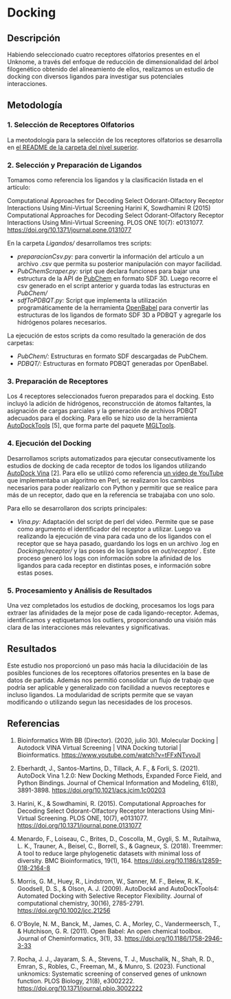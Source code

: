 # Docking

## Descripción
Habiendo seleccionado cuatro receptores olfatorios presentes en el Unknome, a través del enfoque de reducción de dimensionalidad del árbol filogenético obtenido del alineamiento de ellos, realizamos un estudio de docking con diversos ligandos para investigar sus potenciales interacciones.

## Metodología
### 1. Selección de Receptores Olfatorios
La meotodología para la selección de los receptores olfatorios se desarrolla en [el README de la carpeta del nivel superior](https://github.com/justog220/ABP-EB/tree/main/OlfatoryReceptors).

### 2. Selección y Preparación de Ligandos
Tomamos como referencia los ligandos y la clasificación listada en el artículo:

Computational Approaches for Decoding Select Odorant-Olfactory Receptor Interactions Using Mini-Virtual Screening Harini K, Sowdhamini R (2015) Computational Approaches for Decoding Select Odorant-Olfactory Receptor Interactions Using Mini-Virtual Screening. PLOS ONE 10(7): e0131077. https://doi.org/10.1371/journal.pone.0131077

En la carpeta *Ligandos/* desarrollamos tres scripts:
- *preparacionCsv.py:* para convertir la información del artículo a un archivo .csv que permita su posterior manipulación con mayor facilidad.
- *PubChemScraper.py:* sript que declara funciones para bajar una estructura de la API de [PubChem](https://pubchem.ncbi.nlm.nih.gov/) en formato SDF 3D. Luego recorre el csv generado en el script anterior y guarda todas las estructuras en *PubChem/*
- *sdfToPDBQT.py:* Script que implementa la utilización programáticamente de la herramienta [OpenBabel](https://openbabel.org/index.html) para convertir las estructuras de los ligandos de formato SDF 3D a PDBQT y agregarle los hidrógenos polares necesarios.

La ejecución de estos scripts da como resultado la generación de dos carpetas:
- *PubChem/:* Estructuras en formato SDF descargadas de PubChem.
- *PDBQT/:* Estructuras en formato PDBQT generadas por OpenBabel.

### 3. Preparación de Receptores
Los 4 receptores seleccionados fueron preparados para el docking. Esto incluyó la adición de hidrógenos, reconstrucción de átomos faltantes, la asignación de cargas parciales y la generación de archivos PDBQT adecuados para el docking. Para ello se hizo uso de la herramienta [AutoDockTools](https://autodocksuite.scripps.edu/adt/) [5], que forma parte del paquete [MGLTools](https://ccsb.scripps.edu/mgltools/).

### 4. Ejecución del Docking
Desarrollamos scripts automatizados para ejecutar consecutivamente los estudios de docking de cada receptor de todos los ligandos utilizando [AutoDock Vina](https://vina.scripps.edu/) [2]. Para ello se utilizó como referencia [un video de YouTube](https://www.youtube.com/watch?v=tFFxNTvvoJI) que implementaba un algoritmo en Perl, se realizaron los cambios necesarios para poder realizarlo con Python y permitir que se realice para más de un receptor, dado que en la referencia se trabajaba con uno solo.

Para ello se desarrollaron dos scripts principales:
- *Vina.py:* Adaptación del script de perl del video. Permite que se pase como argumento el identificador del receptor a utilizar. Luego va realizando la ejecución de vina para cada uno de los ligandos con el receptor que se haya pasado, guardando los logs en un archivo .log en *Dockings/receptor/* y las poses de los ligandos en *out/receptor/* . Este proceso generó los logs con información sobre la afinidad de los ligandos para cada receptor en distintas poses, e información sobre estas poses.

### 5. Procesamiento y Análisis de Resultados
Una vez completados los estudios de docking, procesamos los logs para extraer las afinidades de la mejor pose de cada ligando-receptor. Ademas, identificamos y eqtiquetamos los outliers, proporcionando una visión más clara de las interacciones más relevantes y significativas.

## Resultados
Este estudio nos proporcionó un paso más hacia la dilucidacióin de las posibles funciones de los receptores olfatorios presentes en la base de datos de partida. Además nos permitió consolidar un flujo de trabajo que podría ser aplicable y generalizado con facilidad a nuevos receptores e incluso ligandos. La modularidad de scripts permite que se vayan modificando o utilizando segun las necesidades de los procesos.

## Referencias
1. Bioinformatics With BB (Director). (2020, julio 30). Molecular Docking  | Autodock VINA Virtual Screening  | VINA Docking tutorial | Bioinformatics. https://www.youtube.com/watch?v=tFFxNTvvoJI

2. Eberhardt, J., Santos-Martins, D., Tillack, A. F., & Forli, S. (2021). AutoDock Vina 1.2.0: New Docking Methods, Expanded Force Field, and Python Bindings. Journal of Chemical Information and Modeling, 61(8), 3891-3898. https://doi.org/10.1021/acs.jcim.1c00203

3. Harini, K., & Sowdhamini, R. (2015). Computational Approaches for Decoding Select Odorant-Olfactory Receptor Interactions Using Mini-Virtual Screening. PLOS ONE, 10(7), e0131077. https://doi.org/10.1371/journal.pone.0131077

4. Menardo, F., Loiseau, C., Brites, D., Coscolla, M., Gygli, S. M., Rutaihwa, L. K., Trauner, A., Beisel, C., Borrell, S., & Gagneux, S. (2018). Treemmer: A tool to reduce large phylogenetic datasets with minimal loss of diversity. BMC Bioinformatics, 19(1), 164. https://doi.org/10.1186/s12859-018-2164-8

5. Morris, G. M., Huey, R., Lindstrom, W., Sanner, M. F., Belew, R. K., Goodsell, D. S., & Olson, A. J. (2009). AutoDock4 and AutoDockTools4: Automated Docking with Selective Receptor Flexibility. Journal of computational chemistry, 30(16), 2785-2791. https://doi.org/10.1002/jcc.21256

6. O’Boyle, N. M., Banck, M., James, C. A., Morley, C., Vandermeersch, T., & Hutchison, G. R. (2011). Open Babel: An open chemical toolbox. Journal of Cheminformatics, 3(1), 33. https://doi.org/10.1186/1758-2946-3-33

7. Rocha, J. J., Jayaram, S. A., Stevens, T. J., Muschalik, N., Shah, R. D., Emran, S., Robles, C., Freeman, M., & Munro, S. (2023). Functional unknomics: Systematic screening of conserved genes of unknown function. PLOS Biology, 21(8), e3002222. https://doi.org/10.1371/journal.pbio.3002222


